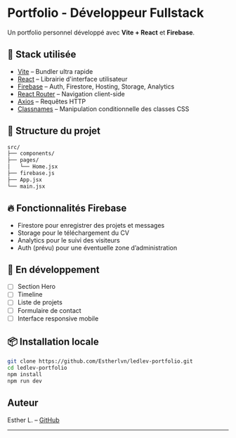 # Portfolio - Développeur Fullstack

Un portfolio personnel développé avec **Vite + React** et **Firebase**.

## 🚀 Stack utilisée

- [Vite](https://vitejs.dev/) – Bundler ultra rapide
- [React](https://reactjs.org/) – Librairie d'interface utilisateur
- [Firebase](https://firebase.google.com/) – Auth, Firestore, Hosting, Storage, Analytics
- [React Router](https://reactrouter.com/) – Navigation client-side
- [Axios](https://axios-http.com/) – Requêtes HTTP
- [Classnames](https://www.npmjs.com/package/classnames) – Manipulation conditionnelle des classes CSS

## 📁 Structure du projet

```bash
src/
├── components/
├── pages/
│   └── Home.jsx
├── firebase.js
├── App.jsx
└── main.jsx
```

## 🔥 Fonctionnalités Firebase

- Firestore pour enregistrer des projets et messages
- Storage pour le téléchargement du CV
- Analytics pour le suivi des visiteurs
- Auth (prévu) pour une éventuelle zone d’administration

## 🧪 En développement

- [ ] Section Hero
- [ ] Timeline
- [ ] Liste de projets
- [ ] Formulaire de contact
- [ ] Interface responsive mobile

## 📦 Installation locale

```bash
git clone https://github.com/Estherlvn/ledlev-portfolio.git
cd ledlev-portfolio
npm install
npm run dev
```

## Auteur

Esther L. – [GitHub](https://github.com/Estherlvn)

---
